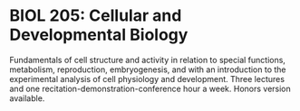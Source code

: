 # BIOL 205: Cellular and Developmental Biology

Fundamentals of cell structure and activity in relation to special functions, metabolism, reproduction, embryogenesis, and with an introduction to the experimental analysis of cell physiology and development. Three lectures and one recitation-demonstration-conference hour a week. Honors version available.
